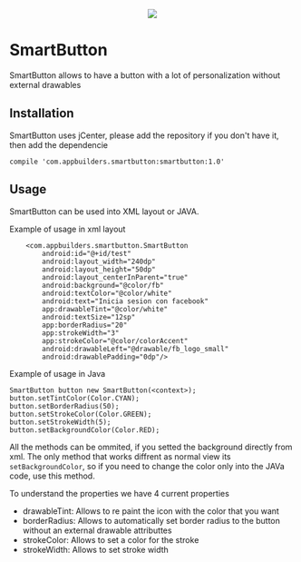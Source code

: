 <p align="center">
  <img src="https://github.com/nalancer08/ABAIS/blob/master/logo.png">
</p>

# SmartButton
SmartButton allows to have a button with a lot of personalization without external drawables

## Installation
SmartButton uses jCenter, please add the repository if you don't have it, then add the dependencie

```
compile 'com.appbuilders.smartbutton:smartbutton:1.0'
```

## Usage
SmartButton can be used into XML layout or JAVA.

Example of usage in xml layout
```
    <com.appbuilders.smartbutton.SmartButton
        android:id="@+id/test"
        android:layout_width="240dp"
        android:layout_height="50dp"
        android:layout_centerInParent="true"
        android:background="@color/fb"
        android:textColor="@color/white"
        android:text="Inicia sesion con facebook"
        app:drawableTint="@color/white"
        android:textSize="12sp"
        app:borderRadius="20"
        app:strokeWidth="3"
        app:strokeColor="@color/colorAccent"
        android:drawableLeft="@drawable/fb_logo_small"
        android:drawablePadding="0dp"/>
```

Example of usage in Java

```
SmartButton button new SmartButton(<context>);
button.setTintColor(Color.CYAN);
button.setBorderRadius(50);
button.setStrokeColor(Color.GREEN);
button.setStrokeWidth(5);
button.setBackgroundColor(Color.RED);
```
All the methods can be ommited, if you setted the background directly from xml.
The only method that works diffrent as normal view its ```setBackgroundColor```,  so if you need to change the color only into the JAVa code, use this method.

To understand the properties we have 4 current properties

- drawableTint: Allows to re paint the icon with the color that you want
- borderRadius: Allows to automatically set border radius to the button without an external drawable attributtes
- strokeColor: Allows to set a color for the stroke
- strokeWidth: Allows to set stroke width

